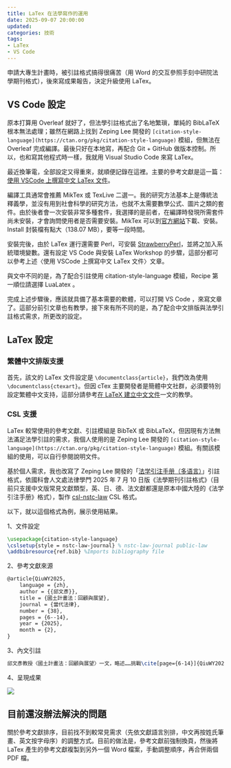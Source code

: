 ```yaml
---
title: LaTex 在法學寫作的運用 
date: 2025-09-07 20:00:00
updated: 
categories: 技術
tags:
- LaTex
- VS Code
---
```


申請大專生計畫時，被引註格式搞得很痛苦（用 Word 的交互參照手刻中研院法學期刊格式），後來寫成果報告，決定升級使用 LaTex。

## VS Code 設定

原本打算用 Overleaf 就好了，但法學引註格式出了名地繁瑣，單純的 BibLaTeX 根本無法處理；雖然在網路上找到 Zeping Lee 開發的 `[citation-style-language](https://ctan.org/pkg/citation-style-language)` 模組，但無法在 Overleaf 完成編譯。最後只好在本地寫，再配合 Git + GitHub 做版本控制。所以，也和寫其他程式時一樣，我就用 Visual Studio Code 來寫 LaTex。

最近換筆電，全部設定又得重來，就順便記錄在這裡。主要的參考文獻是這一篇：[使用 VSCode 上撰寫中文 LaTex 文件](https://kaibaoom.tw/posts/notes/vscode-latex/)。

編譯工具通常會推薦 MikTex 或 TexLive 二選一。我的研究方法基本上是傳統法釋義學，並沒有用到社會科學的研究方法，也就不太需要數學公式、圖片之類的套件。由於後者會一次安裝非常多種套件，我選擇的是前者，在編譯時發現所需套件尚未安裝，才會詢問使用者是否需要安裝。MikTex 可以到[官方網站](https://miktex.org/)下載、安裝。Install 封裝檔有點大（138.07 MB），要等一段時間。

安裝完後，由於 LaTex 運行還需要 Perl，可安裝 [StrawberryPerl](https://strawberryperl.com/)，並將之加入系統環境變數。還有設定 VS Code 與安裝 LaTex Workshop 的步驟，這部分都可以參考上述〈使用 VSCode 上撰寫中文 LaTex 文件〉文章。

與文中不同的是，為了配合引註使用 citation-style-language 模組，Recipe 第一順位請選擇 LuaLatex 。

完成上述步驟後，應該就具備了基本需要的軟體，可以打開 VS Code ，來寫文章了。這部分前引文章也有教學，接下來有所不同的是，為了配合中文排版與法學引註格式需求，所更改的設定。

## LaTex 設定

### 繁體中文排版支援

首先，該文的 LaTex 文件設定是 `\documentclass{article}`，我們改為使用 `\documentclass{ctexart}`。但因 cTex 主要開發者是簡體中文社群，必須要特別設定繁體中文支持，這部分請參考[在 LaTeX 建立中文文件](https://kuaz.info/posts/2023/01/latex-tutorial-part-ctex/)一文的教學。

### CSL 支援

LaTex 較常使用的參考文獻、引註模組是 BibTeX 或 BibLaTeX，但因現有方法無法滿足法學引註的需求，我個人使用的是 Zeping Lee 開發的 `[citation-style-language](https://ctan.org/pkg/citation-style-language)` 模組。有關該模組的使用，可以自行參閱說明文件。

基於個人需求，我也改寫了 Zeping Lee 開發的「[法学引注手册（多语言）](https://zotero-chinese.com/styles/%E6%B3%95%E5%AD%A6%E5%BC%95%E6%B3%A8%E6%89%8B%E5%86%8C%EF%BC%88%E5%A4%9A%E8%AF%AD%E8%A8%80%EF%BC%89/)」引註格式，依國科會人文處法律學門 2025 年 7 月 10 日版《法學期刊引註格式》（目前只支援中文版常見文獻類型，英、日、德、法文獻都還是原本中國大陸的《法学引注手册》格式），製作 [csl-nstc-law](https://github.com/jenhuang-tw/csl-nstc-law) CSL 格式。

以下，就以這個格式為例，展示使用結果。

1、文件設定

```tex
\usepackage{citation-style-language}
\cslsetup{style = nstc-law-journal} % nstc-law-journal public-law
\addbibresource{ref.bib} %Imports bibliography file
```

2、參考文獻來源

```tex
@article{QiuWY2025,
	language = {zh},
	author = {{邱文彥}},
	title = {國土計畫法：回顧與展望},
	journal = {當代法律},
	number = {38},
	pages = {6--14},
	year = {2025},
	month = {2},
}
```

3、內文引註

```tex
邱文彥教授〈國土計畫法：回顧與展望〉一文，略述……挑戰\cite[page={6-14}]{QiuWY2025}。
```

4、呈現成果

![](/img/screenshot-of-csl-nstc-law.webp)

## 目前還沒辦法解決的問題

關於參考文獻排序，目前找不到較常見需求（先依文獻語言別排，中文再按姓氏筆畫、英文按字母序）的調整方式。目前的做法是，參考文獻前強制換頁，然後將 LaTex 產生的參考文獻複製到另外一個 Word 檔案，手動調整順序，再合併兩個 PDF 檔。 